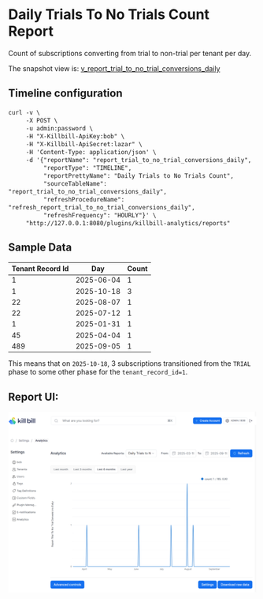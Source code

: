# Daily Trials To No Trials Count Report

Count of subscriptions converting from trial to non-trial per tenant per day.

The snapshot view is: [v_report_trial_to_no_trial_conversions_daily](v_report_trial_to_no_trial_conversions_daily.ddl)

## Timeline configuration

```
curl -v \
     -X POST \
     -u admin:password \
     -H "X-Killbill-ApiKey:bob" \
     -H "X-Killbill-ApiSecret:lazar" \
     -H 'Content-Type: application/json' \
     -d '{"reportName": "report_trial_to_no_trial_conversions_daily",
          "reportType": "TIMELINE",
          "reportPrettyName": "Daily Trials to No Trials Count",
          "sourceTableName": "report_trial_to_no_trial_conversions_daily",
          "refreshProcedureName": "refresh_report_trial_to_no_trial_conversions_daily",
          "refreshFrequency": "HOURLY"}' \
     "http://127.0.0.1:8080/plugins/killbill-analytics/reports"
```

## Sample Data

| Tenant Record Id | Day        | Count |
|------------------|------------|-------|
| 1                | 2025-06-04 | 1     |
| 1                | 2025-10-18 | 3     |
| 22               | 2025-08-07 | 1     |
| 22               | 2025-07-12 | 1     |
| 1                | 2025-01-31 | 1     |
| 45               | 2025-04-04 | 1     |
| 489              | 2025-09-05 | 1     |

This means that on `2025-10-18`, 3 subscriptions transitioned from the `TRIAL` phase to some other phase for the `tenant_record_id=1`.


## Report UI:

![trial-to-no-trial-conversions.png](trial-to-no-trial-conversions.png)



